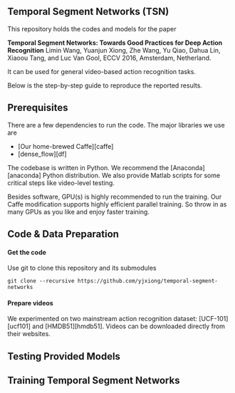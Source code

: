 Temporal Segment Networks (TSN)
-------------------------------

This repository holds the codes and models for the paper
 
**Temporal Segment Networks: Towards Good Practices for Deep Action Recognition** 
Limin Wang, Yuanjun Xiong, Zhe Wang, Yu Qiao, Dahua Lin, Xiaoou Tang, and Luc Van Gool,
ECCV 2016, Amsterdam, Netherland.

It can be used for general video-based action recognition tasks. 

Below is the step-by-step guide to reproduce the reported results.


## Prerequisites

There are a few dependencies to run the code. The major libraries we use are

- [Our home-brewed Caffe][caffe]
- [dense_flow][df]

The codebase is written in Python. We recommend the [Anaconda][anaconda] Python distribution. We also provide Matlab scripts for some critical steps like video-level testing.

Besides software, GPU(s) is highly recommended to run the training. Our Caffe modification supports highly efficient parallel training. So throw in as many GPUs as you like and enjoy faster training.

## Code & Data Preparation

#### Get the code
Use git to clone this repository and its submodules
```
git clone --recursive https://github.com/yjxiong/temporal-segment-networks
```

#### Prepare videos
We experimented on two mainstream action recognition dataset: [UCF-101][ucf101] and [HMDB51][hmdb51]. 
Videos can be downloaded directly from their websites. 

## Testing Provided Models

## Training Temporal Segment Networks